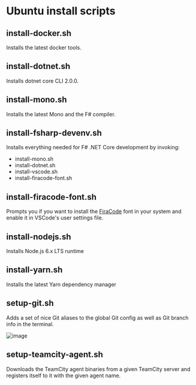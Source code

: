 # Ubuntu install scripts

## install-docker.sh

Installs the latest docker tools.

## install-dotnet.sh

Installs dotnet core CLI 2.0.0.

## install-mono.sh

Installs the latest Mono and the F# compiler.

## install-fsharp-devenv.sh

Installs everything needed for F# .NET Core development by invoking:

- install-mono.sh
- install-dotnet.sh
- install-vscode.sh
- install-firacode-font.sh

## install-firacode-font.sh

Prompts you if you want to install the [FiraCode](https://github.com/tonsky/FiraCode) font in your system and enable it in VSCode's user settings file.

## install-nodejs.sh

Installs Node.js 6.x LTS runtime

## install-yarn.sh

Installs the latest Yarn dependency manager

## setup-git.sh

Adds a set of nice Git aliases to the global Git config as well as Git branch info in the terminal.

![image](https://user-images.githubusercontent.com/16226914/32015244-c95b6760-b9c0-11e7-8738-3e3faae891dd.png)

## setup-teamcity-agent.sh

Downloads the TeamCity agent binaries from a given TeamCity server and registers itself to it with the given agent name.